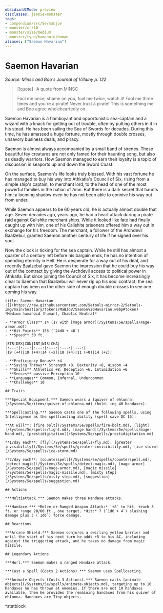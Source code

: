 ```yaml
---
obsidianUIMode: preview
cssclasses: json5e-monster
tags:
- compendium/src/5e/mabjov
- monster/cr/10
- monster/size/medium
- monster/type/humanoid/human
aliases: ["Saemon Havarian"]
---
```

# Saemon Havarian
*Source: Minsc and Boo's Journal of Villainy p. 122*  

> [!quote]- A quote from MINSC  
> 
> Fool me once, shame on you; fool me twice, watch it! Fool me three times and you're a pirate! Never trust a pirate! This is something me and Boo agree wholeheartedly on.

Saemon Havarian is a flamboyant and opportunistic sea-captain and a wizard with a knack for getting out of trouble, often by putting others in it in his stead. He has been sailing the Sea of Swords for decades. During this time, he has amassed a huge fortune, mostly through double crosses, unsavory business deals, and piracy.

Saemon is almost always accompanied by a small band of sirenes. These beautiful fey creatures are not only famed for their haunting song, but also as deadly warriors. How Saemon managed to earn their loyalty is a topic of discussion in seaports up and down the Sword Coast.

On the surface, Saemon's life looks truly blessed. With his vast fortune he has managed to buy his way into Athkatla's Council of Six, rising from a simple ship's captain, to merchant lord, to the head of one of the most powerful families in the nation of Amn. But there is a dark secret that haunts him; a looming shadow even he has not been able to connive his way out from under.

While Saemon appears to be 60 years old, he is actually almost double that age. Seven decades ago, years ago, he had a heart attack during a pirate raid against Calishite merchant ships. While it looked like fate had finally caught up with him, one of his Calishite prisoners offered him a way out in exchange for his freedom. The merchant, a follower of the Archdevil Baalzebul, granted Saemon another century of life if he signed over his soul.

Now the clock is ticking for the sea captain. While he still has almost a quarter of a century left before his bargain ends, he has no intention of spending eternity in Hell. He is desperate for a way out of his deal, and recently Baalzebul gave Saemon the impression that he could buy his way out of the contract by giving the Archdevil access to political power in Athkatla. But since joining the Council of Six, it has become increasingly clear to Saemon that Baalzebul will never rip up his soul contract; the sea captain has been on the other side of enough double crosses to see one coming his way.

```ad-statblock
title: Saemon Havarian
![](https://raw.githubusercontent.com/5etools-mirror-2/5etools-img/main/bestiary/tokens/MaBJoV/Saemon%20Havarian.webp#token)
*Medium humanoid (human), Chaotic Neutral*

- **Armor Class** 14 (17 with [mage armor](/Systems/5e/spells/mage-armor.md))
- **Hit Points** 156 (`24d8 + 48`)
- **Speed** 30 ft.

|STR|DEX|CON|INT|WIS|CHA|
|:---:|:---:|:---:|:---:|:---:|:---:|
|19 (+4)|18 (+4)|14 (+2)|18 (+4)|11 (+0)|14 (+2)|

- **Proficiency Bonus** +4
- **Saving Throws** Strength +8, Dexterity +8, Wisdom +4
- **Skills** Athletics +8, Deception +6, Intimidation +6
- **Senses** passive Perception 10
- **Languages** Common, Infernal, Undercommon
- **Challenge** 10

## Traits

***Special Equipment.*** Saemon wears a [quiver of ehlonna](/Systems/5e/items/quiver-of-ehlonna.md) (hold- ing 40 handaxes).

***Spellcasting.*** Saemon casts one of the following spells, using Intelligence as the spellcasting ability (spell save DC 16):

**At will**: [fire bolt](/Systems/5e/spells/fire-bolt.md), [light](/Systems/5e/spells/light.md), [mage hand](/Systems/5e/spells/mage-hand.md), [prestidigitation](/Systems/5e/spells/prestidigitation.md)

**1/day each**: [fly](/Systems/5e/spells/fly.md), [greater invisibility](/Systems/5e/spells/greater-invisibility.md), [ice storm](/Systems/5e/spells/ice-storm.md)

**2/day each**: [counterspell](/Systems/5e/spells/counterspell.md), [detect magic](/Systems/5e/spells/detect-magic.md), [mage armor](/Systems/5e/spells/mage-armor.md), [magic missile](/Systems/5e/spells/magic-missile.md), [misty step](/Systems/5e/spells/misty-step.md), [suggestion](/Systems/5e/spells/suggestion.md)

## Actions

***Multiattack.*** Saemon makes three Handaxe attacks.

***Handaxe.*** *Melee or Ranged Weapon Attack:* `+8` to hit, reach 5 ft. or range 20/60 ft., one target. *Hit:* 7 (`1d6 + 4`) slashing damage plus 3 (`1d6`) force damage.

## Reactions

***Arcane Shield.*** Saemon conjures a swirling yellow barrier and until the start of his next turn he adds +5 to his AC, including against the triggering attack, and he takes no damage from magic missile.

## Legendary Actions

***Hurl.*** Saemon makes a ranged Handaxe attack.

***Cast a Spell (Costs 2 Actions).*** Saemon uses Spellcasting.

***Animate Objects (Costs 3 Actions).*** Saemon casts [animate objects](/Systems/5e/spells/animate-objects.md), targeting up to 10 handaxes he has thrown at enemies. If there are not 10 handaxes available, then he provides the remaining handaxes from his quiver of ehlonna. Handaxes are Tiny objects.
```
^statblock